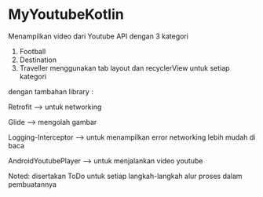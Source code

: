 # MyYoutubeKotlin
Menampilkan video dari Youtube API dengan 3 kategori
1. Football
2. Destination
3. Traveller
menggunakan tab layout dan recyclerView untuk setiap kategori

dengan tambahan library : 

Retrofit --> untuk networking

Glide --> mengolah gambar

Logging-Interceptor --> untuk menampilkan error networking lebih mudah di baca

AndroidYoutubePlayer --> untuk menjalankan video youtube

Noted: disertakan ToDo untuk setiap langkah-langkah alur proses dalam pembuatannya
